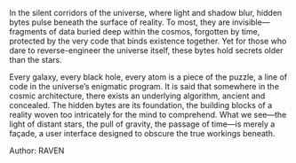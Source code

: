In the silent corridors of the universe, where light and shadow blur, hidden bytes pulse beneath the surface of reality. To most, they are invisible—fragments of data buried deep within the cosmos, forgotten by time, protected by the very code that binds existence together. Yet for those who dare to reverse-engineer the universe itself, these bytes hold secrets older than the stars.

Every galaxy, every black hole, every atom is a piece of the puzzle, a line of code in the universe’s enigmatic program. It is said that somewhere in the cosmic architecture, there exists an underlying algorithm, ancient and concealed. The hidden bytes are its foundation, the building blocks of a reality woven too intricately for the mind to comprehend. What we see—the light of distant stars, the pull of gravity, the passage of time—is merely a façade, a user interface designed to obscure the true workings beneath.

Author: RAVEN
